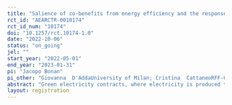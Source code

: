 ```yaml
---
title: "Salience of co-benefits from energy efficiency and the response to energy conservation nudges"
rct_id: "AEARCTR-0010174"
rct_id_num: "10174"
doi: "10.1257/rct.10174-1.0"
date: "2022-10-06"
status: "on_going"
jel: ""
start_year: "2022-05-01"
end_year: "2023-01-31"
pi: "Jacopo Bonan"
pi_other: "Giovanna  D'AddaUniversity of Milan; Cristina  CattaneoRFF-CMCC European Institute on Economics and the Environment (EIEE); Massimo TavoniPolitecnico di Milano"
abstract: "Green electricity contracts, where electricity is produced through renewable sources or where emissions are compensated, are becoming widespread. Utilities often offer this type of contract as a default for new customers. However, customers are not always fully aware of this characteristic. We aim to investigate whether disclosing or recalling customers the green component of their contract has a rebound effect on their electricity usage. Customers may react to such information by increasing consumption levels, as the moral cost of consuming a resource that produces little negative environmental externalities may drop. We also investigate a way to counteract a possible boomerang effect. In particular, we leverage the salience of the current energy crisis and the importance of energy transition. For the sample of customers with non-green contracts, we instead investigate how leveraging salient topics contribute to increasing energy conservation. We collaborate with an Italian utility which adopted a social information program for electricity. We randomly modify the contents of the Home Energy Report that customers regularly receive, adding a treatment that discloses the benefits of green energy and /or a treatment that emphasizes the importance of energy independence and the ecologic transition."
layout: registration
---
```


